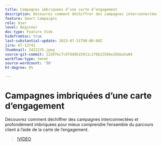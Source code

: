 ```yaml
---
title: Campagnes imbriquées d’une carte d’engagement
description: Découvrez comment déchiffrer des campagnes interconnectées et profondément imbriquées pour mieux comprendre l’ensemble du parcours client à l’aide de la carte de l’engagement.
feature: Smart Campaigns
role: User
level: Beginner
doc-type: Feature Vide
hidefromtoc: true
last-substantial-update: 2023-07-31T00:00:00Z
jira: KT-13741
thumbnail: 3422235.jpeg
source-git-commit: 12207ec7c07dddb15911c1f6b2256be26bba5a84
workflow-type: tm+mt
source-wordcount: '50'
ht-degree: 0%

---
```



# Campagnes imbriquées d’une carte d’engagement

Découvrez comment déchiffrer des campagnes interconnectées et profondément imbriquées pour mieux comprendre l’ensemble du parcours client à l’aide de la carte de l’engagement.

>[!VIDEO](https://video.tv.adobe.com/v/3422235/?learn=on)
